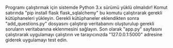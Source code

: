 Programı çalıştırmak için sistemde Python 3.x sürümü yüklü olmalıdır!
Komut satırında "pip install flask flask_sqlalchemy" bu komutu çalıştırarak gerekli kütüphaneleri yükleyin.
Gerekli kütüphaneler eklendikten sonra "add_questions.py" dosyasını çalıştırıp veritabanını oluşturulup gerekli soruların veritabanına eklenmesini sağlayın.
Son olarak "app.py" sayfasını çalıştırarak uygulamayı çalıştırın ve tarayıcınızda "127.0.0.1:5000" adresine giderek uygulamayı test edin.
